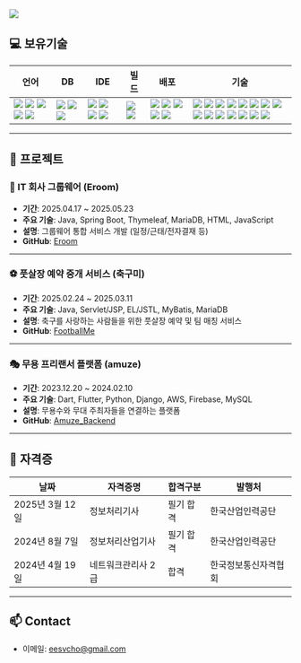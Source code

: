 <img src="https://capsule-render.vercel.app/api?type=soft&color=auto&height=300&section=header&text=안녕하세요%20조은성입니다&fontSize=60" />

## 💻 보유기술

| 언어 | DB | IDE | 빌드 | 배포 | 기술 |
| --- | --- | --- | --- | --- | --- |
| <img src="https://img.shields.io/badge/java-%23ED8B00.svg?style=flat-square&logo=openjdk&logoColor=white"> <img src="https://img.shields.io/badge/html5-%23E34F26.svg?style=flat-square&logo=html5&logoColor=white"> <img src="https://img.shields.io/badge/css3-%231572B6.svg?style=flat-square&logo=css3&logoColor=white"> <img src="https://img.shields.io/badge/javascript-%23F7DF1E.svg?style=flat-square&logo=javascript&logoColor=black"> <img src="https://img.shields.io/badge/Python-3776AB?style=flat-square&logo=python&logoColor=white"> | <img src="https://img.shields.io/badge/MariaDB-003545?style=flat-square&logo=mariadb&logoColor=white"> <img src="https://img.shields.io/badge/MySQL-4479A1?style=flat-square&logo=mysql&logoColor=white"> <img src="https://img.shields.io/badge/SQLite-003B57?style=flat-square&logo=sqlite&logoColor=white"> | <img src="https://img.shields.io/badge/IntelliJIDEA-000000.svg?style=flat-square&logo=intellij-idea&logoColor=white"> <img src="https://img.shields.io/badge/Eclipse-FE7A16.svg?style=flat-square&logo=Eclipse&logoColor=white"> <img src="https://img.shields.io/badge/Visual%20Studio%20Code-007ACC.svg?style=flat-square&logo=visual-studio-code&logoColor=white"> <img src="https://img.shields.io/badge/Spring%20Tools%204-6DB33F.svg?style=flat-square"> | <img src="https://img.shields.io/badge/Apache%20Maven-C71A36?style=flat-square&logo=apache-maven&logoColor=white"> <img src="https://img.shields.io/badge/Gradle-02303A.svg?style=flat-square&logo=Gradle&logoColor=white"> | <img src="https://img.shields.io/badge/apache%20tomcat-%23F8DC75.svg?style=flat-square&logo=apache-tomcat&logoColor=black"> <img src="https://img.shields.io/badge/AWS-%23FF9900.svg?style=flat-square&logo=amazon-aws&logoColor=white"> <img src="https://img.shields.io/badge/docker-%230db7ed.svg?style=flat-square&logo=docker&logoColor=white"> <img src="https://img.shields.io/badge/jenkins-%232C5263.svg?style=flat-square&logo=jenkins&logoColor=white"> <img src="https://img.shields.io/badge/github-%23121011.svg?style=flat-square&logo=github&logoColor=white"> | <img src="https://img.shields.io/badge/spring-%236DB33F.svg?style=flat-square&logo=spring&logoColor=white"> <img src="https://img.shields.io/badge/spring%20boot-%236DB33F.svg?style=flat-square&logo=springboot&logoColor=white"> <img src="https://img.shields.io/badge/Spring%20MVC-81C784?style=flat-square"> <img src="https://img.shields.io/badge/Spring%20Security-757575?style=flat-square"> <img src="https://img.shields.io/badge/Spring%20Data%20JPA-FFB300?style=flat-square"> <img src="https://img.shields.io/badge/Mybatis-181717.svg?style=flat-square&logo=Mybatis&logoColor=white"> <img src="https://img.shields.io/badge/Thymeleaf-005F0F?style=flat-square"> <img src="https://img.shields.io/badge/JSP-3776AB.svg?style=flat-square"> <img src="https://img.shields.io/badge/EL/JSTL-FFB74D?style=flat-square"> <img src="https://img.shields.io/badge/jquery-%230769AD.svg?style=flat-square&logo=jquery&logoColor=white"> <img src="https://img.shields.io/badge/bootstrap-%238511FA.svg?style=flat-square&logo=bootstrap&logoColor=white"> <img src="https://img.shields.io/badge/JSON-000000.svg?style=flat-square&logo=json&logoColor=white"> <img src="https://img.shields.io/badge/Ajax-0D47A1?style=flat-square"> <img src="https://img.shields.io/badge/Django-092E20?style=flat-square&logo=django&logoColor=white"> <img src="https://img.shields.io/badge/Django%20REST%20framework-A04000?style=flat-square"> |

---

## 🧪 프로젝트

### 💼 IT 회사 그룹웨어 (Eroom)
- **기간**: 2025.04.17 ~ 2025.05.23  
- **주요 기술**: Java, Spring Boot, Thymeleaf, MariaDB, HTML, JavaScript  
- **설명**: 그룹웨어 통합 서비스 개발 (일정/근태/전자결재 등)  
- **GitHub**: [Eroom]([https://github.com/hsjeondev/eroom/tree/develop](https://github.com/hsjeondev/eroom/tree/develop))

---

### ⚽ 풋살장 예약 중개 서비스 (축구미)
- **기간**: 2025.02.24 ~ 2025.03.11  
- **주요 기술**: Java, Servlet/JSP, EL/JSTL, MyBatis, MariaDB  
- **설명**: 축구를 사랑하는 사람들을 위한 풋살장 예약 및 팀 매칭 서비스  
- **GitHub**: [FootballMe](https://github.com/choeunsung21/semi_project)

---

### 🎭 무용 프리랜서 플랫폼 (amuze)
- **기간**: 2023.12.20 ~ 2024.02.10  
- **주요 기술**: Dart, Flutter, Python, Django, AWS, Firebase, MySQL  
- **설명**: 무용수와 무대 주최자들을 연결하는 플랫폼  
- **GitHub**: [Amuze_Backend](https://github.com/JeonHongShik/amuze_Back)

---

## 🧾 자격증

| 날짜 | 자격증명 | 합격구분 | 발행처 |
|------|-----------|----------|--------|
| 2025년 3월 12일 | 정보처리기사 | 필기 합격 | 한국산업인력공단 |
| 2024년 8월 7일 | 정보처리산업기사 | 필기 합격 | 한국산업인력공단 |
| 2024년 4월 19일 | 네트워크관리사 2급 | 합격 | 한국정보통신자격협회 |

---

## 📫 Contact

- 이메일: [eesvcho@gmail.com](mailto:eesvcho@gmail.com)
